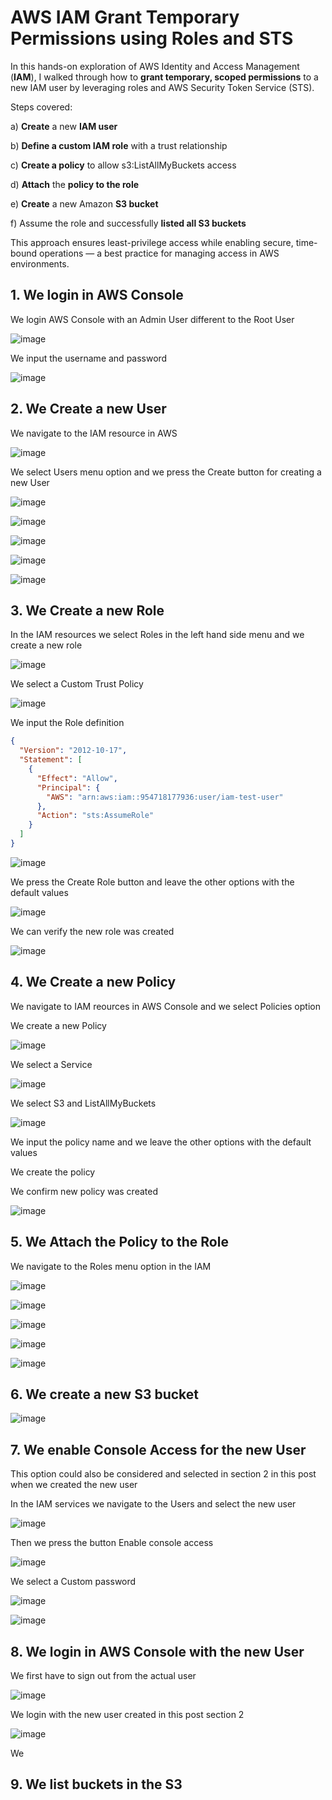 # AWS IAM Grant Temporary Permissions using Roles and STS

In this hands-on exploration of AWS Identity and Access Management (**IAM**), I walked through how to **grant temporary, scoped permissions** to a new IAM user by leveraging roles and AWS Security Token Service (STS).

Steps covered: 

a) **Create** a new **IAM user**

b) **Define a custom IAM role** with a trust relationship

c) **Create a policy** to allow s3:ListAllMyBuckets access

d) **Attach** the **policy to the role**

e) **Create** a new Amazon **S3 bucket**

f) Assume the role and successfully **listed all S3 buckets**

This approach ensures least-privilege access while enabling secure, time-bound operations — a best practice for managing access in AWS environments.

## 1. We login in AWS Console

We login AWS Console with an Admin User different to the Root User

![image](https://github.com/user-attachments/assets/bc0b9df7-b3f3-4c0f-ac6f-96465d328659)

We input the username and password

![image](https://github.com/user-attachments/assets/5cdde26d-ff81-4359-8671-6eff30b6cac2)

## 2. We Create a new User

We navigate to the IAM resource in AWS

![image](https://github.com/user-attachments/assets/9f409800-801a-4f5e-926b-97eeb4e4cf90)

We select Users menu option and we press the Create button for creating a new User

![image](https://github.com/user-attachments/assets/ac6a2828-96b8-4a7e-98b5-577c6bf0aacc)

![image](https://github.com/user-attachments/assets/dfeecf14-c723-4b75-84d5-cb0b713e8e2f)

![image](https://github.com/user-attachments/assets/f2b6c36b-aa44-4850-b870-d0cdc93e35a9)

![image](https://github.com/user-attachments/assets/007e01cf-f726-4fc7-9705-5699906039be)

![image](https://github.com/user-attachments/assets/6ea310dc-4873-49aa-b337-dfc5375249d6)

## 3. We Create a new Role

In the IAM resources we select Roles in the left hand side menu and we create a new role

![image](https://github.com/user-attachments/assets/adfa1db8-3d72-48c5-bdaa-290f66b195ed)

We select a Custom Trust Policy

![image](https://github.com/user-attachments/assets/ea4c62aa-062a-4793-bc3b-1d92839dfe85)

We input the Role definition

```json
{
  "Version": "2012-10-17",
  "Statement": [
    {
      "Effect": "Allow",
      "Principal": {
        "AWS": "arn:aws:iam::954718177936:user/iam-test-user"
      },
      "Action": "sts:AssumeRole"
    }
  ]
}
```

![image](https://github.com/user-attachments/assets/a393feda-7dda-46fd-b924-c821db7d1e99)

We press the Create Role button and leave the other options with the default values

![image](https://github.com/user-attachments/assets/110adbfb-fa26-4f8f-af40-56bed7754954)

We can verify the new role was created

![image](https://github.com/user-attachments/assets/74c176cc-ed80-4ad3-98ad-ca7247f8b2f7)

## 4. We Create a new Policy

We navigate to IAM reources in AWS Console and we select Policies option

We create a new Policy

![image](https://github.com/user-attachments/assets/fa03c388-2ab1-442a-878b-7ef6bd347392)

We select a Service

![image](https://github.com/user-attachments/assets/3a4554ea-beaa-46a1-b171-6b57fce310ea)

We select S3 and ListAllMyBuckets

![image](https://github.com/user-attachments/assets/e4b019fe-ba85-494b-9157-e336586b293b)

We input the policy name and we leave the other options with the default values

We create the policy

We confirm new policy was created

![image](https://github.com/user-attachments/assets/93c91a1f-a99b-40a8-a4fa-a8f2553cabe4)

## 5. We Attach the Policy to the Role

We navigate to the Roles menu option in the IAM

![image](https://github.com/user-attachments/assets/213e7a7a-34a7-4669-a44e-a6f80fe87b56)

![image](https://github.com/user-attachments/assets/800d67ed-1145-4aa5-8887-3e213de93d71)

![image](https://github.com/user-attachments/assets/578cf4e1-4eaf-4d11-b517-fbcdb4f53953)

![image](https://github.com/user-attachments/assets/c8113c91-09f8-4486-8646-5177b61d98ff)

![image](https://github.com/user-attachments/assets/0d27e064-a44a-4fc4-82c1-75eefed6d0c6)

## 6. We create a new S3 bucket

![image](https://github.com/user-attachments/assets/fec49c18-5ea4-473f-942d-3e2f029c479e)

## 7. We enable Console Access for the new User

This option could also be considered and selected in section 2 in this post when we created the new user

In the IAM services we navigate to the Users and select the new user 

![image](https://github.com/user-attachments/assets/2e58349e-602e-47e5-a632-ba2d7e13ca3a)

Then we press the button Enable console access

![image](https://github.com/user-attachments/assets/3488d532-4b67-4615-abc4-66a82364b5fe)

We select a Custom password 

![image](https://github.com/user-attachments/assets/9445de0d-94fe-4123-929b-b58e16b7de85)

![image](https://github.com/user-attachments/assets/12e8bfa9-7ae5-4c59-afe9-ff6a44e33e76)

## 8. We login in AWS Console with the new User

We first have to sign out from the actual user 

![image](https://github.com/user-attachments/assets/498fc093-ec69-4f13-92d3-0c3a127a02f7)

We login with the new user created in this post section 2

![image](https://github.com/user-attachments/assets/9d1b2eaa-b4c4-4df6-a930-3317ffa972d3)

We 

## 9. We list buckets in the S3











 
